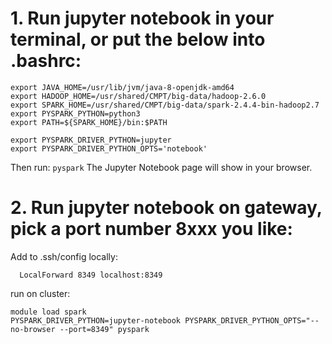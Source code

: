 # 1. Run jupyter notebook in your terminal, or put the below into .bashrc:
```
export JAVA_HOME=/usr/lib/jvm/java-8-openjdk-amd64
export HADOOP_HOME=/usr/shared/CMPT/big-data/hadoop-2.6.0
export SPARK_HOME=/usr/shared/CMPT/big-data/spark-2.4.4-bin-hadoop2.7
export PYSPARK_PYTHON=python3
export PATH=${SPARK_HOME}/bin:$PATH

export PYSPARK_DRIVER_PYTHON=jupyter
export PYSPARK_DRIVER_PYTHON_OPTS='notebook'
```
Then run:
```pyspark```
The Jupyter Notebook page will show in your browser.

# 2. Run jupyter notebook on gateway,  pick a port number 8xxx you like:
Add to .ssh/config locally:
```
  LocalForward 8349 localhost:8349
```
run on cluster:

```
module load spark
PYSPARK_DRIVER_PYTHON=jupyter-notebook PYSPARK_DRIVER_PYTHON_OPTS="--no-browser --port=8349" pyspark
```

